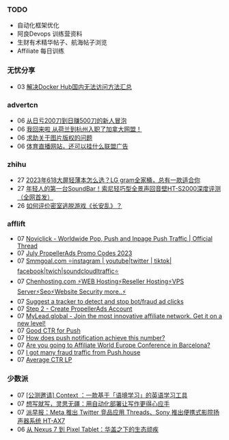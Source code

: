 ### TODO
-  自动化框架优化
-  阿良Devops 训练营资料
-  生财有术精华帖子、航海帖子浏览
-  Affiliate 每日训练

### 无忧分享
<!-- ruyo:START -->
-  03 [解决Docker Hub国内无法访问方法汇总](https://51.ruyo.net/18416.html)<!-- ruyo:END -->

### advertcn
<!-- advertcn:START -->
-  06 [从日亏200刀到日赚500刀的新人冒泡](https://www.advertcn.com/forum.php?mod=viewthread&tid=111098)
-  06 [我回来啦 从荷兰到杭州入职了加拿大网盟！](https://www.advertcn.com/forum.php?mod=viewthread&tid=111097)
-  06 [求助关于图片版权的问题](https://www.advertcn.com/forum.php?mod=viewthread&tid=111092)
-  06 [体育直播网站，还可以挂什么联盟广告](https://www.advertcn.com/forum.php?mod=viewthread&tid=111091)<!-- advertcn:END -->

### zhihu
<!-- zhihu:START -->
-  27 [2023年618大屏轻薄本怎么选？LG gram全家桶，总有一款适合你](http://zhuanlan.zhihu.com/p/632641888?utm_campaign=rss&utm_medium=rss&utm_source=rss&utm_content=title)
-  27 [年轻人的第一台SoundBar！索尼轻巧型全景声回音壁HT-S2000深度评测（全网首发）](http://zhuanlan.zhihu.com/p/630990296?utm_campaign=rss&utm_medium=rss&utm_source=rss&utm_content=title)
-  26 [如何评价密室逃脱游戏《长安乱》？](http://www.zhihu.com/question/563950552/answer/3045961312?utm_campaign=rss&utm_medium=rss&utm_source=rss&utm_content=title)<!-- zhihu:END -->

### afflift
<!-- afflift:START -->
-  07 [Noviclick - Worldwide Pop, Push and Inpage Push Traffic | Official Thread](https://afflift.com/f/threads/noviclick-worldwide-pop-push-and-inpage-push-traffic-official-thread.7213/?utm_source=rss&utm_medium=rss)
-  07 [July PropellerAds Promo Codes 2023](https://afflift.com/f/threads/july-propellerads-promo-codes-2023.11242/?utm_source=rss&utm_medium=rss)
-  07 [Smmgoal.com ⭐instagram | youtube|twitter | tiktok| facebook|twich|soundcloudltraffic⭐](https://afflift.com/f/threads/smmgoal-com-%E2%AD%90instagram-youtube-twitter-tiktok-facebook-twich-soundcloudltraffic%E2%AD%90.6393/?utm_source=rss&utm_medium=rss)
-  07 [Chenhosting.com ⚡WEB Hosting⚡Reseller Hosting⚡VPS Server⚡Seo⚡Website Security more..⚡](https://afflift.com/f/threads/chenhosting-com-%E2%9A%A1web-hosting%E2%9A%A1reseller-hosting%E2%9A%A1vps-server%E2%9A%A1seo%E2%9A%A1website-security-more-%E2%9A%A1.10653/?utm_source=rss&utm_medium=rss)
-  07 [Suggest a tracker to detect and stop bot/fraud ad clicks](https://afflift.com/f/threads/suggest-a-tracker-to-detect-and-stop-bot-fraud-ad-clicks.11226/?utm_source=rss&utm_medium=rss)
-  07 [Step 2 - Create PropellerAds Account](https://afflift.com/f/threads/step-2-create-propellerads-account.7473/?utm_source=rss&utm_medium=rss)
-  07 [MyLead.global - Join the most innovative affiliate network. Get it on a new level!](https://afflift.com/f/threads/mylead-global-join-the-most-innovative-affiliate-network-get-it-on-a-new-level.2151/?utm_source=rss&utm_medium=rss)
-  07 [Good CTR for Push](https://afflift.com/f/threads/good-ctr-for-push.10968/?utm_source=rss&utm_medium=rss)
-  07 [How does push notification achieve this number?](https://afflift.com/f/threads/how-does-push-notification-achieve-this-number.10924/?utm_source=rss&utm_medium=rss)
-  07 [Are you going to Affiliate World Europe Conference in Barcelona?](https://afflift.com/f/threads/are-you-going-to-affiliate-world-europe-conference-in-barcelona.11238/?utm_source=rss&utm_medium=rss)
-  07 [I got many fraud traffic from Push.house](https://afflift.com/f/threads/i-got-many-fraud-traffic-from-push-house.11206/?utm_source=rss&utm_medium=rss)
-  07 [Average CTR LP](https://afflift.com/f/threads/average-ctr-lp.11135/?utm_source=rss&utm_medium=rss)<!-- afflift:END -->

### 少数派
<!-- sspai:START -->
-  07 [[公测邀请] Context ：一款基于「语境学习」的英语学习工具](https://sspai.com/post/80594)
-  07 [想写就写，灵思无疆：用自动化部署让写作更得心应手](https://sspai.com/post/80741)
-  07 [派早报：Meta 推出 Twitter 竞品应用 Threads、Sony 推出便携式影院扬声器系统 HT-AX7](https://sspai.com/post/80897)
-  06 [从 Nexus 7 到 Pixel Tablet：华盖之下的生态顽疾](https://sspai.com/prime/story/vintage-tech-stories-google-tablets)<!-- sspai:END -->
